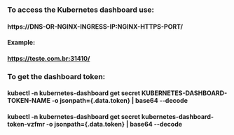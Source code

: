 ### To access the Kubernetes dashboard use:

#### https://DNS-OR-NGINX-INGRESS-IP:NGINX-HTTPS-PORT/

#### Example:

#### https://teste.com.br:31410/

### To get the dashboard token:

#### kubectl -n kubernetes-dashboard get secret KUBERNETES-DASHBOARD-TOKEN-NAME -o jsonpath={.data.token} | base64 --decode

#### kubectl -n kubernetes-dashboard get secret kubernetes-dashboard-token-vzfmr -o jsonpath={.data.token} | base64 --decode